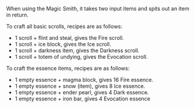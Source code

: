 When using the Magic Smith, it takes two input items and spits out an item in return.

To craft all basic scrolls, recipes are as follows:

- 1 scroll + flint and steal, gives the Fire scroll.
- 1 scroll + ice block, gives the Ice scroll.
- 1 scroll + darkness item, gives the Darkness scroll.
- 1 scroll + totem of undying, gives the Evocation scroll.

To craft the essence items, recipes are as follows:

- 1 empty essence + magma block, gives 16 Fire essence.
- 1 empty essence + snow (item), gives 8 Ice essence.
- 1 empty essence + ender pearl, gives 4 Dark essence.
- 1 empty essence + iron bar, gives 4 Evocation essence
